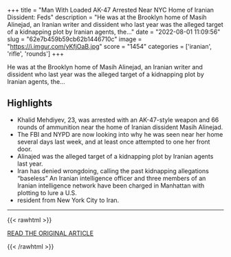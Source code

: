 +++
title = "Man With Loaded AK-47 Arrested Near NYC Home of Iranian Dissident: Feds"
description = "He was at the Brooklyn home of Masih Alinejad, an Iranian writer and dissident who last year was the alleged target of a kidnapping plot by Iranian agents, the..."
date = "2022-08-01 11:09:56"
slug = "62e7b459b59cb62b1446710c"
image = "https://i.imgur.com/yKfjOaB.jpg"
score = "1454"
categories = ['iranian', 'rifle', 'rounds']
+++

He was at the Brooklyn home of Masih Alinejad, an Iranian writer and dissident who last year was the alleged target of a kidnapping plot by Iranian agents, the...

## Highlights

- Khalid Mehdiyev, 23, was arrested with an AK-47-style weapon and 66 rounds of ammunition near the home of Iranian dissident Masih Alinejad.
- The FBI and NYPD are now looking into why he was seen near her home several days last week, and at least once attempted to one her front door.
- Alinajed was the alleged target of a kidnapping plot by Iranian agents last year.
- Iran has denied wrongdoing, calling the past kidnapping allegations “baseless” An Iranian intelligence officer and three members of an Iranian intelligence network have been charged in Manhattan with plotting to lure a U.S.
- resident from New York City to Iran.

---

{{< rawhtml >}}
  <p class="article-category">
    <a target="_blank" href="https://www.nbcnewyork.com/news/local/crime-and-courts/man-carrying-loaded-ak-47-arrested-near-nyc-home-of-iranian-dissident-feds/3802308/">READ THE ORIGINAL ARTICLE</a>
  </p>
{{< /rawhtml >}}
